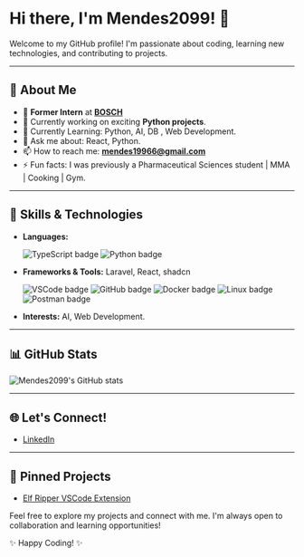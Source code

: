 <!-- <p align="center">
  <img src="./assets/hero-laptop.png" alt="Hero image" width="300"/>
</p> -->

# Hi there, I'm Mendes2099! 👋

Welcome to my GitHub profile! I'm passionate about coding, learning new technologies, and contributing to projects.

---

## 🌟 About Me

- 🤖 **Former Intern** at [**BOSCH**](https://github.com/orgs/BOSCH)
- 🔭 Currently working on exciting **Python projects**.
- 🌱 Currently Learning: Python, AI, DB , Web Development.
- 💬 Ask me about: React, Python.
- 📫 How to reach me: **mendes19966@gmail.com**
- ⚡ Fun facts: I was previously a Pharmaceutical Sciences student | MMA | Cooking | Gym.

---

## 🚀 Skills & Technologies

- **Languages:** <p><img src="https://img.shields.io/badge/TypeScript-gray?logo=typescript" alt="TypeScript badge">
  <img src="https://img.shields.io/badge/Python-gray?logo=python" alt="Python badge"></p>

- **Frameworks & Tools:** Laravel, React, shadcn <p><img src="https://img.shields.io/badge/VSCode-gray?logo=visual-studio-code&logoColor=white" alt="VSCode badge">
  <img src="https://img.shields.io/badge/GitHub-gray?logo=github" alt="GitHub badge">
  <img src="https://img.shields.io/badge/Docker-gray?logo=docker&logoColor=blue" alt="Docker badge">
  <img src="https://img.shields.io/badge/Linux-gray?logo=linux" alt="Linux badge">
  <img src="https://img.shields.io/badge/Postman-gray?logo=postman" alt="Postman badge"></p>
- **Interests:** AI, Web Development.

---

## 📊 GitHub Stats

![Mendes2099's GitHub stats](https://github-readme-stats.vercel.app/api?username=Mendes2099&show_icons=true&theme=radical)

---

## 🌐 Let's Connect!

- [LinkedIn](https://www.linkedin.com/in/jo%C3%A3ofilipemendes/)
<!-- - [Website/Portfolio](https://your-website.com)-->

---

## 🚀 Pinned Projects

- [Elf Ripper VSCode Extension](https://github.com/hmfcpt/elf-ripper-extension/tree/main)

Feel free to explore my projects and connect with me. I'm always open to collaboration and learning opportunities!

✨ Happy Coding! ✨
